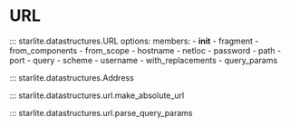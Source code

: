 # URL

::: starlite.datastructures.URL
    options:
        members:
            - __init__
            - fragment
            - from_components
            - from_scope
            - hostname
            - netloc
            - password
            - path
            - port
            - query
            - scheme
            - username
            - with_replacements
            - query_params


::: starlite.datastructures.Address

::: starlite.datastructures.url.make_absolute_url

::: starlite.datastructures.url.parse_query_params
